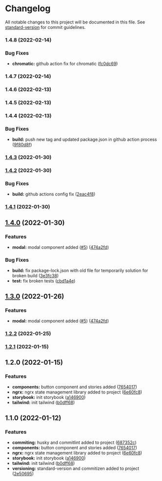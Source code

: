 # Changelog

All notable changes to this project will be documented in this file. See [standard-version](https://github.com/conventional-changelog/standard-version) for commit guidelines.

### 1.4.8 (2022-02-14)


### Bug Fixes

* **chromatic:** github action fix for chromatic ([fc0dc69](https://github.com/codefirst-io-tech/codefirst-ngx-starter/commit/fc0dc691f2f5bd8fe18aef4ef8828d2568810249))

### 1.4.7 (2022-02-14)

### 1.4.6 (2022-02-13)

### 1.4.5 (2022-02-13)

### 1.4.4 (2022-02-13)


### Bug Fixes

* **build:** push new tag and updated package.json in github action process ([9f80d8f](https://github.com/codefirst-io-tech/codefirst-ngx-starter/commit/9f80d8facdf654428ca289677cd53b81b366ec56))

### [1.4.3](https://github.com/codefirst-io-tech/codefirst-ngx-starter/compare/v1.4.2...v1.4.3) (2022-01-30)

### [1.4.2](https://github.com/omrumbakitemiz/codefirst-ngx-starter/compare/v1.4.1...v1.4.2) (2022-01-30)


### Bug Fixes

* **build:** github actions config fix ([2eac4f8](https://github.com/omrumbakitemiz/codefirst-ngx-starter/commit/2eac4f84e34615bf20d767010264488187b0f995))

### [1.4.1](https://github.com/omrumbakitemiz/codefirst-ngx-starter/compare/v1.4.0...v1.4.1) (2022-01-30)

## [1.4.0](https://github.com/omrumbakitemiz/codefirst-ngx-starter/compare/v1.2.2...v1.4.0) (2022-01-30)


### Features

* **modal:** modal component added ([#5](https://github.com/omrumbakitemiz/codefirst-ngx-starter/issues/5)) ([474a2fd](https://github.com/omrumbakitemiz/codefirst-ngx-starter/commit/474a2fd374e40ceecd52025582259a5055b7b529))


### Bug Fixes

* **build:** fix package-lock.json with old file for temporarily solution for broken build ([3e3fc38](https://github.com/omrumbakitemiz/codefirst-ngx-starter/commit/3e3fc382265611fbd12a3aeb634c24fc9b05cba4))
* **test:** fix broken tests ([cbd1a4e](https://github.com/omrumbakitemiz/codefirst-ngx-starter/commit/cbd1a4e34b2e28d7158f5d82ffe8d253df71c89c))

## [1.3.0](https://github.com/omrumbakitemiz/codefirst-ngx-starter/compare/v1.2.2...v1.3.0) (2022-01-26)


### Features

* **modal:** modal component added ([#5](https://github.com/omrumbakitemiz/codefirst-ngx-starter/issues/5)) ([474a2fd](https://github.com/omrumbakitemiz/codefirst-ngx-starter/commit/474a2fd374e40ceecd52025582259a5055b7b529))

### [1.2.2](https://github.com/omrumbakitemiz/codefirst-ngx-starter/compare/v1.2.1...v1.2.2) (2022-01-25)

### [1.2.1](https://github.com/omrumbakitemiz/codefirst-ngx-starter/compare/v1.2.0...v1.2.1) (2022-01-15)

## 1.2.0 (2022-01-15)


### Features

* **components:** button component and stories added ([7654017](https://github.com/omrumbakitemiz/codefirst-ngx-starter/commit/7654017dbf8ef70de86ca25e7d2dee7419fed2d5))
* **ngrx:** ngrx state management library added to project ([6e60fc8](https://github.com/omrumbakitemiz/codefirst-ngx-starter/commit/6e60fc8a8618714add018f066fdca8726370b70d))
* **storybook:** init storybook ([a146900](https://github.com/omrumbakitemiz/codefirst-ngx-starter/commit/a14690033ba2381af0f8720ebc7d16759320635c))
* **tailwind:** init tailwind ([b0dff68](https://github.com/omrumbakitemiz/codefirst-ngx-starter/commit/b0dff68a6cf87ec677cb5d75765414b4aa7ac3ae))

## 1.1.0 (2022-01-12)


### Features

* **commiting:** husky and commitlint added to project ([687352c](https://github.com/omrumbakitemiz/codefirst-ngx-starter/commit/687352cdfedb91b7569a9caed5a5ab76fc634aab))
* **components:** button component and stories added ([7654017](https://github.com/omrumbakitemiz/codefirst-ngx-starter/commit/7654017dbf8ef70de86ca25e7d2dee7419fed2d5))
* **ngrx:** ngrx state management library added to project ([6e60fc8](https://github.com/omrumbakitemiz/codefirst-ngx-starter/commit/6e60fc8a8618714add018f066fdca8726370b70d))
* **storybook:** init storybook ([a146900](https://github.com/omrumbakitemiz/codefirst-ngx-starter/commit/a14690033ba2381af0f8720ebc7d16759320635c))
* **tailwind:** init tailwind ([b0dff68](https://github.com/omrumbakitemiz/codefirst-ngx-starter/commit/b0dff68a6cf87ec677cb5d75765414b4aa7ac3ae))
* **versioning:** standard-version and commitizen added to project ([2e50695](https://github.com/omrumbakitemiz/codefirst-ngx-starter/commit/2e506950ca56277d413bbbdf81057452772dec14))

